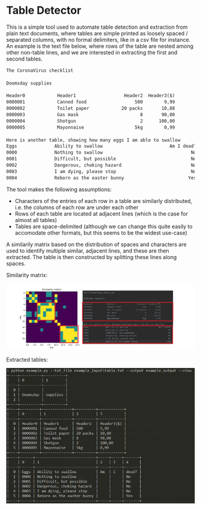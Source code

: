 # Table Detector

This is a simple tool used to automate table detection and extraction from plain text documents,
where tables are simple printed as loosely spaced / separated columns, with no formal delimiters,
like in a csv file for instance. An example is the text file below, where rows of the table are
nested among other non-table lines, and we are interested in extracting the first and second tables.


```txt
The CoronaVirus checklist

Doomsday supplies

Header0            Header1                  Header2  Header3($)
0000001            Canned food                  500        9,99
0000002            Toilet paper            20 packs       10,88
0000003            Gas mask                       8       90,00
0000004            Shotgun                        2      100,00
0000005            Mayonnaise                   5kg        0,99

Here is another table, showing how many eggs I am able to swallow
Eggs              Ability to swallow                         Am I dead?
0000              Nothing to swallow                                 No
0001              Difficult, but possible                            No
0002              Dangerous, choking hazard                          No
0003              I am dying, please stop                            No
0004              Reborn as the easter bunny                        Yes
```

The tool makes the following assumptions:
- Characters of the entries of each row in a table are similarly distributed, i.e. the columns of each
row are under each other
- Rows of each table are located at adjacent lines (which is the case for almost all tables)
- Tables are space-delimited (although we can change this quite easily to accomodate other formats, but this
seems to be the widest use-case)

A similarily matrix based on the distribution of spaces and characters are used to identify multiple
similar, adjacent lines, and these are then extracted. The table is then constructed by splitting
these lines along spaces.

Similarity matrix:

![alt text](https://raw.githubusercontent.com/whong92/FuzzyTableDetect/master/example.png "Similarity matrix")

Extracted tables:

![alt text](https://raw.githubusercontent.com/whong92/FuzzyTableDetect/master/example_out.png "Similarity matrix")
